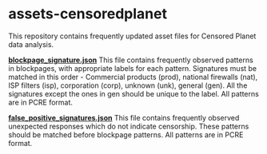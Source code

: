 # assets-censoredplanet
This repository contains frequently updated asset files for Censored Planet data analysis.

[**blockpage_signature.json**](https://assets.censoredplanet.org/blockpage_signatures.json)
This file contains frequently observed patterns in blockpages, with appropriate labels for each pattern. 
Signatures must be matched in this order - Commercial products (prod), national firewalls (nat), ISP filters (isp), corporation (corp), unknown (unk), general (gen).
All the signatures except the ones in gen should be unique to the label. 
All patterns are in PCRE format. 

[**false_positive_signatures.json**](https://assets.censoredplanet.org/false_positive_signatures.json)
This file contains frequently observed unexpected responses which do not indicate censorship. These patterns should be matched before blockpage patterns. 
All patterns are in PCRE format.